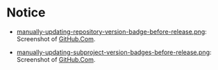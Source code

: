 # Notice

- [manually-updating-repository-version-badge-before-release.png](manually-updating-repository-version-badge-before-release.png): Screenshot
  of [GitHub.Com](https://github.com).

- [manually-updating-subproject-version-badges-before-release.png](manually-updating-subproject-version-badges-before-release.png): 
  Screenshot
  of [GitHub.Com](https://github.com).

